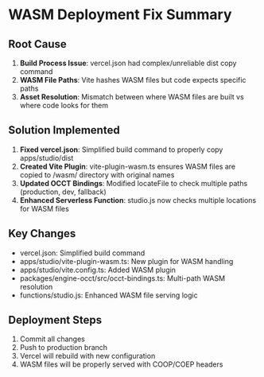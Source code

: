 # WASM Deployment Fix Summary

## Root Cause
1. **Build Process Issue**: vercel.json had complex/unreliable dist copy command
2. **WASM File Paths**: Vite hashes WASM files but code expects specific paths
3. **Asset Resolution**: Mismatch between where WASM files are built vs where code looks for them

## Solution Implemented
1. **Fixed vercel.json**: Simplified build command to properly copy apps/studio/dist
2. **Created Vite Plugin**: vite-plugin-wasm.ts ensures WASM files are copied to /wasm/ directory with original names
3. **Updated OCCT Bindings**: Modified locateFile to check multiple paths (production, dev, fallback)
4. **Enhanced Serverless Function**: studio.js now checks multiple locations for WASM files

## Key Changes
- vercel.json: Simplified build command
- apps/studio/vite-plugin-wasm.ts: New plugin for WASM handling
- apps/studio/vite.config.ts: Added WASM plugin
- packages/engine-occt/src/occt-bindings.ts: Multi-path WASM resolution
- functions/studio.js: Enhanced WASM file serving logic

## Deployment Steps
1. Commit all changes
2. Push to production branch
3. Vercel will rebuild with new configuration
4. WASM files will be properly served with COOP/COEP headers